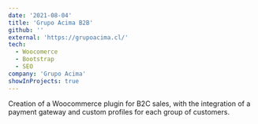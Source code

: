 ```yaml
---
date: '2021-08-04'
title: 'Grupo Acima B2B'
github: ''
external: 'https://grupoacima.cl/'
tech:
  - Woocomerce
  - Bootstrap
  - SEO
company: 'Grupo Acima'
showInProjects: true
---
```


Creation of a Woocommerce plugin for B2C sales, with the integration of a payment gateway and custom profiles for each group of customers.
